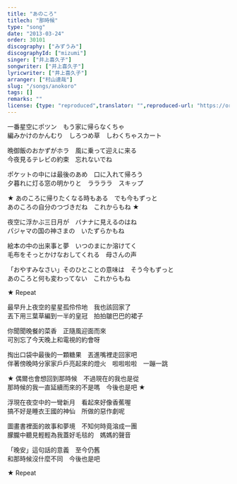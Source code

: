 ```yaml
---
title: "あのころ"
titlech: "那時候"
type: "song"
date: "2013-03-24"
order: 30101
discography: ["みずうみ"]
discographyId: ["mizumi"]
singer: ["井上喜久子"]
songwriter: ["井上喜久子"]
lyricwriter: ["井上喜久子"]
arranger: ["村山達哉"]
slug: "/songs/anokoro"
tags: []
remarks: ""
license: {type: "reproduced",translator: "",reproduced-url: "https://orikamushi.netlify.app",reproduced-website: "織歌蟲",author: "Orika"}
---
```


一番星空にポツン　もう家に帰らなくちゃ   
編みかけのかんむり　しろつめ草　しわくちゃスカート   
  
晩御飯のおかずがホラ　風に乗って迎えに来る   
今夜見るテレビの約束　忘れないでね   
  
ポケットの中には最後のあめ　口に入れて帰ろう   
夕暮れに灯る窓の明かりと　ララララ　スキップ   
  
★ あのころに帰りたくなる時もある　でも今もずっと   
あのころの自分のつづきだね　これからもね ★   
  
夜空に浮かぶ三日月が　バナナに見えるのはね   
パジャマの国の神さまの　いたずらかもね   
  
絵本の中の出来事と夢　いつのまにか溶けてく   
毛布をそっとかけなおしてくれる　母さんの声   
  
「おやすみなさい」そのひとことの意味は　そう今もずっと   
あのころと何も変わってない　これからもね   
  
★ Repeat   
  

<!-- 翻译 -->

最早升上夜空的星星孤伶伶地　我也該回家了  
丟下用三葉草編到一半的皇冠　拍拍皺巴巴的裙子  
  
你聞聞晚餐的菜香　正隨風迎面而來  
可別忘了今天晚上和電視的約會呀  
  
掏出口袋中最後的一顆糖果　丟進嘴裡走回家吧  
伴著傍晚時分家家戶戶亮起來的燈火　啦啦啦啦　一蹦一跳  
  
★ 偶爾也會想回到那時候　不過現在的我也是從  
那時候的我一直延續而來的不是嗎　今後也是吧 ★   
  
浮現在夜空中的一彎新月　看起來好像香蕉喔  
搞不好是睡衣王國的神仙　所做的惡作劇呢  
  
圖畫書裡面的故事和夢境　不知何時竟溶成一團  
朦朧中聽見輕輕為我蓋好毛毯的　媽媽的聲音  
  
「晚安」這句話的意義　至今仍舊  
和那時候沒什麼不同　今後也是吧  
  
★ Repeat
